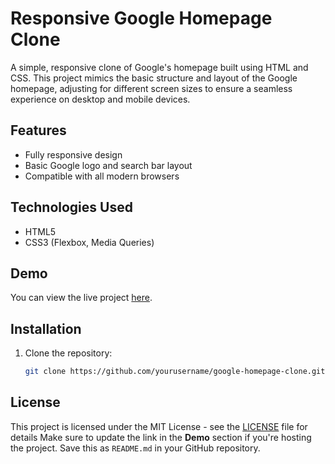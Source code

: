 # Responsive Google Homepage Clone

A simple, responsive clone of Google's homepage built using HTML and CSS. This project mimics the basic structure and layout of the Google homepage, adjusting for different screen sizes to ensure a seamless experience on desktop and mobile devices.

## Features
- Fully responsive design
- Basic Google logo and search bar layout
- Compatible with all modern browsers

## Technologies Used
- HTML5
- CSS3 (Flexbox, Media Queries)

## Demo

You can view the live project [here]([link-to-your-live-project](https://onthe-hellroad-600307.netlify.app/)).

## Installation

1. Clone the repository:
   ```bash
   git clone https://github.com/yourusername/google-homepage-clone.git

## License

This project is licensed under the MIT License - see the [LICENSE](https://github.com/AndDevil/google-homepage/blob/main/LICENSE) file for details
Make sure to update the link in the **Demo** section if you're hosting the project. Save this as `README.md` in your GitHub repository.

